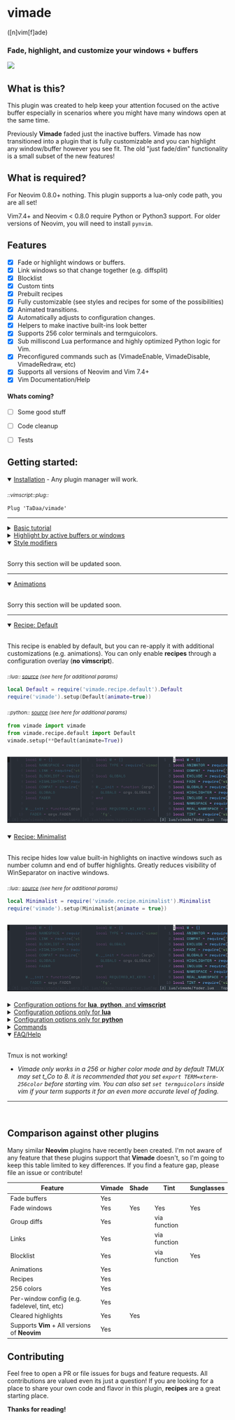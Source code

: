 # vimade
([n]vim[f]ade)

### Fade, highlight, and customize your windows + buffers

![](http://tadaa.github.io/images/minimalist_full.gif)

## What is this?
This plugin was created to help keep your attention focused on the active buffer especially in scenarios where you might have many windows open at the same time.  

Previously **Vimade** faded just the inactive buffers.  Vimade has now transitioned into a plugin that is fully customizable and you can highlight any window/buffer however you see fit.  The old "just fade/dim" functionality is a small subset of the new features!


## What is required?

For Neovim 0.8.0+ nothing. This plugin supports a lua-only code path, you are all set!

Vim7.4+ and Neovim < 0.8.0 require Python or Python3 support. For older versions of Neovim, you will need to install `pynvim`.

## Features
- [X] Fade or highlight windows or buffers.
- [X] Link windows so that change together (e.g. diffsplit)
- [X] Blocklist
- [X] Custom tints
- [X] Prebuilt recipes
- [X] Fully customizable (see styles and recipes for some of the possibilities)
- [X] Animated transitions.
- [X] Automatically adjusts to configuration changes.
- [X] Helpers to make inactive built-ins look better
- [X] Supports 256 color terminals and termguicolors.
- [X] Sub milliscond Lua performance and highly optimized Python logic for Vim.
- [X] Preconfigured commands such as (VimadeEnable, VimadeDisable, VimadeRedraw, etc)
- [X] Supports all versions of Neovim and Vim 7.4+
- [X] Vim Documentation/Help

#### Whats coming?
- [ ] Some good stuff
- [ ] Code cleanup
- [ ] Tests




## Getting started:

<details open>
<summary>
<a><ins>Installation</ins></a> - 
Any plugin manager will work.
<br>
</summary>

*<sub>::vimscript::plug::</sub>*
  ```vimscript
  Plug 'TaDaa/vimade'
  ```
  
---

</details>

<details>
<summary>
<a><ins>Basic tutorial</ins></a>
 
</summary>
<br>

There are a number of ways to specify the configuration for **Vimade** . Most users will be interested in manipulating the fadelevel and/or tint.
**Vimade** can be configured via vimscript if you prefer a general config that is compatibile with both Neovim and Vim.
It can also be configured with Lua and Python if you prefer a specific config or want an advanced configuration that includes animations, recipes, or conditional functions.

If you are configuring **Vimade** directly in your vimrc, add the following at the start:

*<sub>::vimscript::</sub>*
```vimscript
let g:vimade = {}
```

The initialization above will ensure that you have a vimade object initialized regardless of where you need it.  **Vimade** will initialize its own if it doesn't find one.  This object is automatically extended with
the default values, so don't worry about adding every option.

Now you can start customizing vimade:

*<sub>::vimscript::</sub>*
```vimscript
let g:vimade.fadelevel = 0.5
```

Simple right? the above code changes the opacity.  You can choose any value between **0 and 1**.  You can change any option at any time and **Vimade** will automatically react to those changes.

Let's add a blue tint:


*<sub>::vimscript::</sub>*
```vimscript
let g:vimade.tint = {'fg':{'rgb':[0,0,255], 'intensity': 0.5}}
```


You should notice that your text color has changed.  By default **tint** is applied before **fade**, but don't worry you can change that but that's going to be in a later section (**styles not documented yet**).

Let's make the above example a bit more complicated, suppose we have a filetree that we don't want to dim as extremely as our other windows.
You may remember that I said we need to configure functions directly in **python** or **lua**, so let's take a look:


 <sub> ::lua:: </sub>
```lua
require('vimade').setup{
  fadelevel = function(style, state)
    if style.win.buf_opts.syntax == 'nerdtree' then
      return 0.8
    else
      return 0.4
    end
  end}
```
 
 <sub> ::python:: </sub>
```python
from vimade import vimade
vimade.setup(
  fadelevel = lambda style, state:
    0.8 if style.win.buf_opts['syntax'] == 'nerdtree'
    else 0.4)
```

Both languages use the same syntax and logic for configuration.


> [!Note]
> Advanced configurations in **python** and **lua** are treated as overlays, whatever you pass through the **setup** functions will overlay
on top of your **vimscript** configuration. This means you won't be able to do an advanced configuration, then override it with
a **vimscript** configuration after.  You'll need to unset the advanced configuration first, which can be done as seen below
 
 <sub> ::lua:: </sub>
```lua
-- sets the overlay back to empty
require('vimade').setup{}
```
 
 <sub> ::python:: </sub>
```python
from vimade import vimade
# sets the overlay back to empty
vimade.setup()
```

You now know the basics for configuring **Vimade**!

---

</details>

<details>
<summary>
<a><ins>Highlight by active buffers or windows</ins></a>
 
</summary>
<br>
<b>Vimade</b> fades buffers by default. This is the primary and legacy behavior of this plugin. Some users may prefer fading by windows, toggling between windows and buffers, or creating their own conditions for determining when to fade or
highlight a buffer. These are all possible.

Most users should try both, there are inherit benefits to fading based on buffers as its easier to see which windows
are impacted by your edits or which windows you can cleanup.

*<sub>::vimscript::</sub>*
  ```vimscript
  let g:vimade.ncmode = 'buffers'
  ```

  ```vimscript
  let g:vimade.ncmode = 'windows'
  ```
  
---
</details>

<details open>
<summary>
<a><ins>Style modifiers</ins></a>
</summary>

<br>

Sorry this section will be updated soon.

---
</details>

<details open>
<summary>
<a><ins>Animations</ins></a>
</summary>

<br>

Sorry this section will be updated soon.

---
</details>

<details open>
<summary>
<a><ins>Recipe: Default</ins></a>
</summary>

<br>

This recipe is enabled by default, but you can re-apply it with additional customizations (e.g. animations).
You can only enable **recipes** through a configuration overlay (**no vimscript**).

*<sub>::lua:: [source](https://github.com/TaDaa/vimade/tree/master/lua/vimade/recipe/default.lua) (see here for additional params)</sub>*

```lua
local Default = require('vimade.recipe.default').Default
require('vimade').setup(Default(animate=true))
```


*<sub>::python:: [source](https://github.com/TaDaa/vimade/tree/master/lua/vimade/recipe/default.lua) (see here for additional params)</sub>*
```python
from vimade import vimade
from vimade.recipe.default import Default
vimade.setup(**Default(animate=True))
```

![](https://github.com/TaDaa/tadaa.github.io/blob/master/images/default_recipe_animate.gif)
---
</details>

<details open>
<summary>
<a><ins>Recipe: Minimalist</ins></a>
</summary>

<br>

This recipe hides low value built-in highlights on inactive windows such as number column and end of buffer highlights.  Greatly reduces visibility of WinSeparator on inactive windows. 

*<sub>::lua:: [source](https://github.com/TaDaa/vimade/tree/master/lua/vimade/recipe/minimalist.lua) (see here for additional params)</sub>*

```lua
local Minimalist = require('vimade.recipe.minimalist').Minimalist
require('vimade').setup(Minimalist{animate = true})
```


![](https://github.com/TaDaa/tadaa.github.io/blob/master/images/minimalist_recipe_animate2.gif)
---
</details>


<details>
<summary>
<a><ins>Configuration options for <b>lua</b>, <b>python</b>, and <b>vimscript</b></ins></a>
 
</summary>
<br>


| option | values/type | default | description |
| -      | -           | -       | -           |
| `renderer` | `'auto'` `'python'` `'lua'` | `'auto'` | `auto` automatically assigns **vim** users to **python** and detects if **neovim**  users have the requires features for **lua**.  For **neovim** users on **lua** mode, the **python** logic is never run. **Neovim** users with missing features will be set to **python** and need **pynvim** installed.
  | `ncmode` | `'windows'` `'buffers'` | `'buffers'` | highlight or unhighlight `buffers` or `windows` together
| `fadelevel` | `float [0-1]` `function(style,state)->float` | `0.4` | The amount of fade opacity that should be applied to fg-text (`0` is invisible and `1` is no fading)
| `tint` | <sub>When set via **lua** or **python**, each object or number can also be a function that returns the corresponding value component</sub><br><br><sub>`{'fg':{'rgb':[255,255,255], 'intensity':1, 'bg':{'rgb':[0,0,0], 'intensity':1}, 'sp':{'fg':[0,0,255], 'intensity':0.5}}}`</sub> | `nil` | The amount of tint that can be applied against each highlight component (fg, bg, sp). Intensity is a float value [0-1], where 1 is the most intense and 0 is not tinted.  See the tinting tutorial for more details (TODO link).
| `basebg` | <sub> `'#FFFFFF'` `[255,255,255]` `0xFFFFFF` </sub> | `nil` | Setting this value automatically changes the `fg` **tint** in the config object above. It is named this way for legacy reasons, prefer using the **tint** object above.
| `blocklist` | <sub>When set via **lua** or **python**, the top level named object can be a `(win) -> bool function`. Each nested object or value can also be a function `(relative_config) -> bool`.  `True` indicates blocked, `False` not linked, `nil` indeterminate.</sub><br><br><sub>`{[key:string]: {'buf_opts': {[key]:string: value}, 'buf_vars': {...}, 'win_opts': {...}, 'win_vars': 'win_config': {...}}}`</sub> | <sub>`{'default': {'buf_opts': {'buftype': ['prompt', 'terminal', 'popup']}, 'win_config': {'relative': 1}}}`</sub> | If the window is determined to be blocked, **Vimade** highlights will be removed and it will skip the styling process. See the block and linking section for more details (TODO link).
| `link` | <sub>When set via **lua** or **python**, the top level named object can be a `(win, active_win)-> bool`. Each nested object or value can also be a function `(relative_win_obj, active_win_obj) -> bool`.  `True` indicates linked, `False` not linked, `nil` indeterminate.</sub><br><br> | `nil` | Determines whether the current window should be linked and unhighlighted with the active window.  `groupdiff` and `groupscrollbind` tie into the default behavior of this object behind the scenes to unlink diffs.  See the block and linking section for more details (TODO link).
| `groupdiff` | `0` `1` `bool` | `1` | highlights and unhighlights diff windows together.
| `groupscrollbind` | `0` `1` `bool` | `0` | highlights and unhighlights scrolllbound windows together.
| `checkinterval` | `int` | `100`-`500` | Time in milliseconds before re-checking windows. Default varies depending on **Neovim**, **terminals**, and **gui vim**.
| `usecursorhold` | `0` `1` `bool` | `0` | Whether to use cursorhold events instead of async timer. Setting this option **disables the timer**. This option defaults to `0` for most editor versions.  **gvim** defaults to `1` due to async timers breaking visual selections.  If you use this value, remember to set `:set updatetime` appropriately.
| `enablefocusfading` | `0` `1` `bool` | `0` | Highlight the active window on application focus and blur events.  This can be [desirable](desirable) when switching applications, but requires additional setup for terminal and tmux.  See enablefocusfading section for more details (TODO link)
| `normalid` | `int` | nil | The id of the Normal highlight.  **Vimade** will automatically set this, so you don't need to worry about it. You can override it though if you just want to play around.
| `normalncid` | `int` | nil | The id of the NormalNC highlight.  **Vimade** will automatically set this, so you don't need to worry about it. You can override it though if you just want to play around.


---
</details>

<details>
<summary>
<a><ins>Configuration options only for <b>lua</b></ins></a>
 
</summary>
<br>

| option      | values/type | default | description                                                                                                                                                                                                                                                                                                                                         |
| -           | -           | -       | -                                                                                                                                                                                                                                                                                                                                                   |
| `nohlcheck` | `bool`      | `true`  | When set to `false`, **Vimade** will recompute namespaces each frame.  This is useful if you have a plugin that dynamically changes highlights periodically.  When to `true` **Vimade** only recomputes namespaces when you switch between buffers/windows.  Performance isn't an issue either way as the recomputation process is sub-millisecond. |

  
---
</details>

<details>
<summary>
<a><ins>Configuration options only for <b>python</b></ins></a>
 
</summary>
<br>

| option        | values/type    | default | description                                                                                                                                                                                                                                                                                                                                         |
| -             | -              | -       | -                                                                                                                                                                                                                                                                                                                                                   |
| `enablesigns` | `0` `1` `bool` | `True`  | Whether or not to fade signs.  For **python** this has to be performed per-buffer.  If you want per-window signs, you will need to link your sign highlights to **Normal**.
| `signsid` | `int` | `13100`  | The id that should be used to generate sign.  This is required to avoid collisions with other plugins.
| `signsretentionperiod` | `int` | `4000`  | The amount of time after a window becomes inactive to check for sign updates.  Many plugins asynchronously update the buffer after switching windows, this helps ensure signs stay faded.
| `fademinimap` | `0` `1` `bool` | `1`  | Enables a special fade effect for `severin-lemaignan/vim-minimap`.  Setting vimade.fademinimap to 0 disables the special fade.
| `matchpriority` | `int` | `10`  | Controls the highlighting priority.  You may want to tweak this value to make Vimade play nicely with other highlighting plugins and behaviors.  For example, if you want hlsearch to show results on all buffers, you may want to lower this value to 0.
| `disablebatch` | `0` `1` `bool` | `0`  | Disables IPC batching. Enabling this will greatly reduce performance, but allow you debug issues.
| `enablebasegroups` | `0` `1` `bool` | `true`  | Only old **Neovim**. Allows winlocal winhl for the basegroups listed below.
| `basegroups` | `string[]` | `all built_in highlights`  | Only old **Neovim**. Fades the listed highlights in addition to the buffer text.
| `enabletreesitter` | `0` `1` `bool` | `0`  | Only old **Neovim**. Uses treesitter to directly query highlight groups instead of relying on `synID`.

  
---
</details>

<details>
<summary>
<a><ins>Commands</ins></a>
 
</summary>
<br>

| command |  description |
| -       |  -           |
| `VimadeEnable` |  Enables **Vimade**.  Not necessary to run unless you have explicitly disabled **Vimade**.
| `VimadeDisable` |  Disable and remove all **Vimade** highlights.
| `VimadeToggle` |  Toggle between enabled/disabled states.
| `VimadeRedraw` |  Force vimade to recalculate and redraw every highlight.
| `VimadeInfo` |  Provides debug information for Vimade.  Please include this info in bug reports.
| `VimadeWinDisable` | Disables fading for the current window.
| `VimadeWinEnable` | Enables fading for the current window.
| `VimadeBufDisable` | Disables fading for the current buffer.
| `VimadeBufEnable` | Enables fading for the current buffer.
| `VimadeFadeActive` | Fades the current active window.
| `VimadeUnfadeActive` | Unfades the current active window.
| `VimadeOverrideFolded` | Overrides the Folded highlight by creating a link to the Vimade base fade.  This should produce acceptable results for colorschemes that include Folded highlights that are distracting in faded windows.
| `VimadeOverrideSignColumn` | Overrides the SignColumn highlight by creating a link to the Vimade base fade.  This should produce acceptable results for colorschemes that include SignColumn highlights that are distracting in faded windows.
| `VimadeOverrideLineNr` | Overrides the LineNr highlight by creating a link to the Vimade base fade.  This should produce acceptable results for colorschemes that include LineNr highlights that are distracting in faded windows.
| `VimadeOverrideSplits` | Overrides the VertSplit highlight by creating a link to the Vimade base fade.  This should produce acceptable results for colorschemes that include VertSplit highlights that are distracting in faded windows.
| `VimadeOverrideNonText` | Overrides the NonText highlight by creating a link to the Vimade base fade.  This should produce acceptable results for colorschemes that include NonText highlights that are distracting in faded windows.
| `VimadeOverrideEndOfBuffer` | Overrides the EndOfBuffer highlight by creating a link to the Vimade base fade.  This should produce acceptable results for colorschemes that include EndOfBuffer highlights that are distracting in faded windows.
| `VimadeOverrideAll` | Combines all VimadeOverride commands.
| `VimadeFadeLevel [0.0-1.0]` |  Sets the FadeLevel config and forces an immediate redraw.
| `VimadeFadePriority [0+]` |  Sets the FadePriority config and forces an immediate redraw.

  
---
</details>

<details open>
<summary>
<a><ins>FAQ/Help</ins></a>

</summary>
<br>

Tmux is not working!
- *Vimade only works in a 256 or higher color mode and by default TMUX may set t_Co to 8.   it is recommended that you set `export TERM=xterm-256color` before starting vim.  You can also set `set termguicolors` inside vim if your term supports it for an even more accurate level of fading.*

---

</details>

<br>

## Comparison against other plugins
 
Many similar **Neovim** plugins have recently been created. 
I'm not aware of any feature that these plugins support that **Vimade** doesn't, so I'm going to keep this table limited to key differences.
If you find a feature gap, please file an issue or contribute!

| Feature                                       | Vimade | Shade | Tint         | Sunglasses |
| -                                             | -      | -     | -            | -          |
| Fade buffers                                  | Yes    |    |           |         |
| Fade windows                                  | Yes    | Yes   | Yes          | Yes        |
| Group diffs                                   | Yes    |       | via function |            |
| Links                                         | Yes    |       | via function |            |
| Blocklist                                     | Yes    |       | via function | Yes        |
| Animations                                    | Yes    |       |              |            |
| Recipes                                       | Yes    |       |              |            |
| 256 colors                                    | Yes    |       |              |            |
| Per-window config (e.g. fadelevel, tint, etc)                         | Yes    |       |              |            |
| Cleared highlights                            | Yes    | Yes   |              |            |
| Supports **Vim** + All versions of **Neovim** | Yes    |       |              |            |


## Contributing

Feel free to open a PR or file issues for bugs and feature requests. All contributions are valued even its just a question!
If you are looking for a place to share your own code and flavor in this plugin, **recipes** are a great starting place.

**Thanks for reading!**
